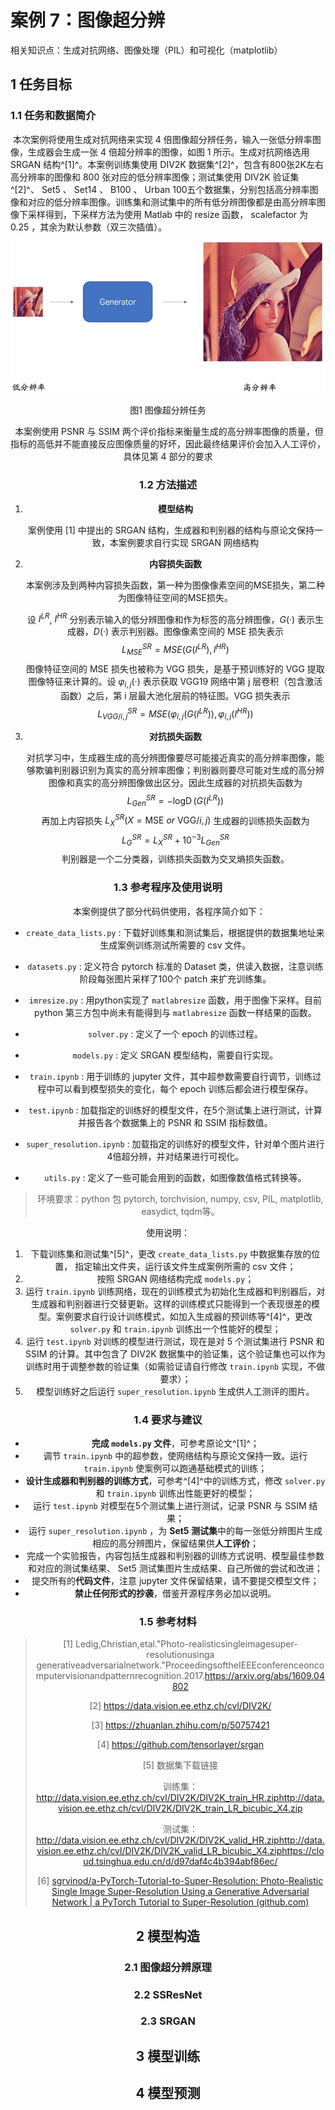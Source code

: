 # 案例 7：图像超分辨 

相关知识点：生成对抗网络、图像处理（PIL）和可视化（matplotlib）

## 1 任务目标

### 1.1 任务和数据简介

​	本次案例将使用生成对抗网络来实现 4 倍图像超分辨任务，输入一张低分辨率图像，生成器会生成一张 4 倍超分辨率的图像，如图 1 所示。生成对抗网络选用 SRGAN 结构^[1]^。本案例训练集使用 DIV2K 数据集^[2]^，包含有800张2K左右高分辨率的图像和 800 张对应的低分辨率图像；测试集使用 DIV2K 验证集^[2]^、 Set5 、 Set14 、 B100 、 Urban 100五个数据集，分别包括高分辨率图像和对应的低分辨率图像。训练集和测试集中的所有低分辨图像都是由高分辨率图像下采样得到，下采样方法为使用 Matlab 中的 resize 函数， scalefactor 为 0.25 ，其余为默认参数（双三次插值）。

![image-20240412101914234](https://raw.githubusercontent.com/ZzDarker/figure/main/img/image-20240412101914234.png)

<center>图1 图像超分辨任务<center>

​	本案例使用 PSNR 与 SSIM 两个评价指标来衡量生成的高分辨率图像的质量，但指标的高低并不能直接反应图像质量的好坏，因此最终结果评价会加入人工评价，具体见第 4 部分的要求

### 1.2 方法描述

1. **模型结构**

   案例使用 [1] 中提出的 SRGAN 结构，生成器和判别器的结构与原论文保持一致，本案例要求自行实现 SRGAN 网络结构

2. **内容损失函数**

   本案例涉及到两种内容损失函数，第一种为图像像素空间的MSE损失，第二种为图像特征空间的MSE损失。

   设 $I^{LR}$, $I^{HR}$ 分别表示输入的低分辨图像和作为标签的高分辨图像，$G(·)$ 表示生成器，$D(·)$​ 表示判别器。图像像素空间的 MSE 损失表示
   $$
   L^{SR}_{MSE}=MSE(G(I^{LR}),I^{HR})
   $$
   图像特征空间的 MSE 损失也被称为 VGG 损失，是基于预训练好的 VGG 提取图像特征来计算的。设 $\varphi_{i,j}(·)$ 表示获取 VGG19 网络中第 j 层卷积（包含激活 函数）之后，第 i 层最大池化层前的特征图。VGG 损失表示
   $$
   L_{VGG/i,j}^{SR}=MSE(\varphi_{i,j}(G(I^{LR})),\varphi_{i,j}(I^{HR}))
   $$

3. **对抗损失函数**

   对抗学习中，生成器生成的高分辨图像要尽可能接近真实的高分辨率图像，能够欺骗判别器识别为真实的高分辨率图像；判别器则要尽可能对生成的高分辨图像和真实的高分辨图像做出区分。因此生成器的对抗损失函数为
   $$
   L^{SR}_{Gen}=-\mathop{logD}(G(I^{LR}))
   $$
   再加上内容损失 $L_X^{SR}(X=\text{MSE}\ or\ \text{VGG}/i,j)$  生成器的训练损失函数为
   $$
   L_G^{SR}=L_X^{SR}+10^{-3}L_{Gen}^{SR}
   $$
   判别器是一个二分类器，训练损失函数为交叉熵损失函数。

### 1.3 参考程序及使用说明

​	本案例提供了部分代码供使用，各程序简介如下：

- `create_data_lists.py` : 下载好训练集和测试集后，根据提供的数据集地址来生成案例训练测试所需要的 csv 文件。

- `datasets.py` : 定义符合 pytorch 标准的 Dataset 类，供读入数据，注意训练阶段每张图片采样了100个 patch 来扩充训练集。
- `imresize.py` : 用python实现了 `matlabresize` 函数，用于图像下采样。目前 python 第三方包中尚未有能得到与 `matlabresize` 函数一样结果的函数。
- `solver.py` : 定义了一个 epoch 的训练过程。
- `models.py` : 定义 SRGAN 模型结构，需要自行实现。
- `train.ipynb` : 用于训练的 jupyter 文件，其中超参数需要自行调节，训练过程中可以看到模型损失的变化，每个 epoch 训练后都会进行模型保存。
- `test.ipynb` : 加载指定的训练好的模型文件，在5个测试集上进行测试，计算并报告各个数据集上的 PSNR 和 SSIM 指标数值。
- `super_resolution.ipynb` : 加载指定的训练好的模型文件，针对单个图片进行4倍超分辨，并对结果进行可视化。
- `utils.py` : 定义了一些可能会用到的函数，如图像数值格式转换等。

> 环境要求：python 包 pytorch, torchvision, numpy, csv, PIL, matplotlib, easydict,  tqdm等。

使用说明：

1. 下载训练集和测试集^[5]^，更改 `create_data_lists.py` 中数据集存放的位置， 指定输出文件夹，运行该文件生成案例所需的 csv 文件；
2. 按照 SRGAN 网络结构完成 `models.py`；
3. 运行 `train.ipynb` 训练网络，现在的训练模式为初始化生成器和判别器后，对生成器和判别器进行交替更新。这样的训练模式只能得到一个表现很差的模型。案例要求自行设计训练模式，如加入生成器的预训练等^[4]^，更改 `solver.py` 和 `train.ipynb` 训练出一个性能好的模型；
4. 运行 `test.ipynb` 对训练的模型进行测试，现在是对 5 个测试集进行 PSNR 和 SSIM 的计算。其中包含了 DIV2K 数据集中的验证集，这个验证集也可以作为训练时用于调整参数的验证集（如需验证请自行修改 `train.ipynb` 实现，不做要求）；
5. 模型训练好之后运行 `super_resolution.ipynb` 生成供人工测评的图片。

### 1.4 要求与建议

- **完成 `models.py` 文件**，可参考原论文^[1]^；
- 调节 `train.ipynb` 中的超参数，使网络结构与原论文保持一致。运行 `train.ipynb` 使案例可以跑通基础模式的训练；
- **设计生成器和判别器的训练方式**，可参考^[4]^中的训练方式，修改 `solver.py` 和
   `train.ipynb` 训练出性能更好的模型；
- 运行 `test.ipynb` 对模型在5个测试集上进行测试，记录 PSNR 与 SSIM 结果；
- 运行 `super_resolution.ipynb` ，为 **Set5 测试集**中的每一张低分辨图片生成相应的高分辨图片，保留结果供**人工评价**；
- 完成一个实验报告，内容包括生成器和判别器的训练方式说明、模型最佳参数和对应的测试集结果、 Set5 测试集图片生成结果、自己所做的尝试和改进；
- 提交所有的**代码文件**，注意 jupyter 文件保留结果，请不要提交模型文件；
- **禁止任何形式的抄袭**，借鉴开源程序务必加以说明。

### 1.5 参考材料

> [1] Ledig,Christian,etal."Photo-realisticsingleimagesuper-resolutionusinga
> generativeadversarialnetwork."ProceedingsoftheIEEEconferenceoncomputervisionandpatternrecognition.2017.https://arxiv.org/abs/1609.04802
>
> [2] https://data.vision.ee.ethz.ch/cvl/DIV2K/
>
> [3] https://zhuanlan.zhihu.com/p/50757421
>
> [4] https://github.com/tensorlayer/srgan
>
> [5] 数据集下载链接
>
> 训练集：http://data.vision.ee.ethz.ch/cvl/DIV2K/DIV2K_train_HR.ziphttp://data.vision.ee.ethz.ch/cvl/DIV2K/DIV2K_train_LR_bicubic_X4.zip
>
> 测试集：http://data.vision.ee.ethz.ch/cvl/DIV2K/DIV2K_valid_HR.ziphttp://data.vision.ee.ethz.ch/cvl/DIV2K/DIV2K_valid_LR_bicubic_X4.ziphttps://cloud.tsinghua.edu.cn/d/d97daf4c4b394abf86ec/
>
> [6] [sgrvinod/a-PyTorch-Tutorial-to-Super-Resolution: Photo-Realistic Single Image Super-Resolution Using a Generative Adversarial Network | a PyTorch Tutorial to Super-Resolution (github.com)](https://github.com/sgrvinod/a-PyTorch-Tutorial-to-Super-Resolution/tree/master)

## 2 模型构造

### 2.1 图像超分辨原理



### 2.2 SSResNet



### 2.3 SRGAN





## 3 模型训练



## 4 模型预测
